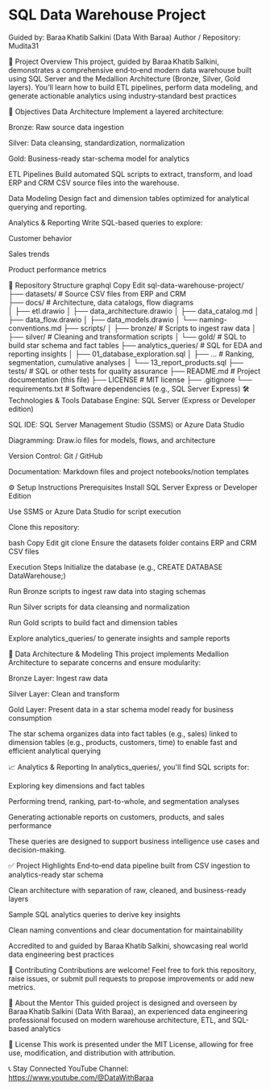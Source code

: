 # SQL Data Warehouse Project
Guided by: Baraa Khatib Salkini (Data With Baraa)
Author / Repository: Mudita31

🚀 Project Overview
This project, guided by Baraa Khatib Salkini, demonstrates a comprehensive end‑to‑end modern data warehouse built using SQL Server and the Medallion Architecture (Bronze, Silver, Gold layers). You'll learn how to build ETL pipelines, perform data modeling, and generate actionable analytics using industry‑standard best practices 

📌 Objectives
Data Architecture
Implement a layered architecture:

Bronze: Raw source data ingestion

Silver: Data cleansing, standardization, normalization

Gold: Business-ready star-schema model for analytics

ETL Pipelines
Build automated SQL scripts to extract, transform, and load ERP and CRM CSV source files into the warehouse.

Data Modeling
Design fact and dimension tables optimized for analytical querying and reporting.

Analytics & Reporting
Write SQL-based queries to explore:

Customer behavior

Sales trends

Product performance metrics

📁 Repository Structure
graphql
Copy
Edit
sql-data-warehouse-project/  
├── datasets/                   # Source CSV files from ERP and CRM  
├── docs/                       # Architecture, data catalogs, flow diagrams  
│   ├── etl.drawio
│   ├── data_architecture.drawio
│   ├── data_catalog.md
│   ├── data_flow.drawio
│   ├── data_models.drawio
│   └── naming-conventions.md
├── scripts/
│   ├── bronze/                 # Scripts to ingest raw data
│   ├── silver/                 # Cleaning and transformation scripts
│   └── gold/                   # SQL to build star schema and fact tables
├── analytics_queries/          # SQL for EDA and reporting insights
│   ├── 01_database_exploration.sql
│   ├── …                       # Ranking, segmentation, cumulative analyses
│   └── 13_report_products.sql
├── tests/                      # SQL or other tests for quality assurance
├── README.md                   # Project documentation (this file)
├── LICENSE                     # MIT license
├── .gitignore
└── requirements.txt            # Software dependencies (e.g., SQL Server Express)
🛠 Technologies & Tools
Database Engine: SQL Server (Express or Developer edition)

SQL IDE: SQL Server Management Studio (SSMS) or Azure Data Studio

Diagramming: Draw.io files for models, flows, and architecture

Version Control: Git / GitHub

Documentation: Markdown files and project notebooks/notion templates

⚙️ Setup Instructions
Prerequisites
Install SQL Server Express or Developer Edition

Use SSMS or Azure Data Studio for script execution

Clone this repository:

bash
Copy
Edit
git clone <repository-url>
Ensure the datasets folder contains ERP and CRM CSV files

Execution Steps
Initialize the database (e.g., CREATE DATABASE DataWarehouse;)

Run Bronze scripts to ingest raw data into staging schemas

Run Silver scripts for data cleansing and normalization

Run Gold scripts to build fact and dimension tables

Explore analytics_queries/ to generate insights and sample reports

🧾 Data Architecture & Modeling
This project implements Medallion Architecture to separate concerns and ensure modularity:

Bronze Layer: Ingest raw data

Silver Layer: Clean and transform

Gold Layer: Present data in a star schema model ready for business consumption

The star schema organizes data into fact tables (e.g., sales) linked to dimension tables (e.g., products, customers, time) to enable fast and efficient analytical querying 


📈 Analytics & Reporting
In analytics_queries/, you'll find SQL scripts for:

Exploring key dimensions and fact tables

Performing trend, ranking, part-to-whole, and segmentation analyses

Generating actionable reports on customers, products, and sales performance

These queries are designed to support business intelligence use cases and decision-making.

✅ Project Highlights
End‑to‑end data pipeline built from CSV ingestion to analytics-ready star schema

Clean architecture with separation of raw, cleaned, and business-ready layers

Sample SQL analytics queries to derive key insights

Clean naming conventions and clear documentation for maintainability

Accredited to and guided by Baraa Khatib Salkini, showcasing real world data engineering best practices

📝 Contributing
Contributions are welcome! Feel free to fork this repository, raise issues, or submit pull requests to propose improvements or add new metrics.

👤 About the Mentor
This guided project is designed and overseen by Baraa Khatib Salkini (Data With Baraa), an experienced data engineering professional focused on modern warehouse architecture, ETL, and SQL-based analytics 


📄 License
This work is presented under the MIT License, allowing for free use, modification, and distribution with attribution.

📞 Stay Connected
YouTube Channel: https://www.youtube.com/@DataWithBaraa
